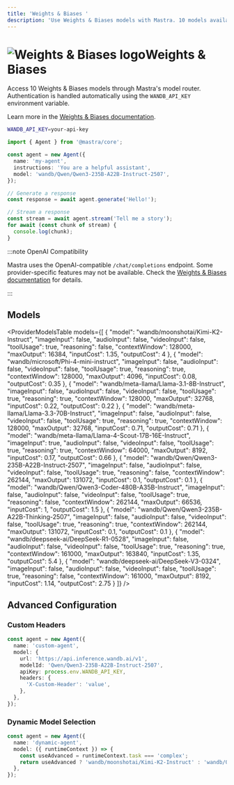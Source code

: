 ```yaml
---
title: 'Weights & Biases '
description: 'Use Weights & Biases models with Mastra. 10 models available.'
---
```


# <img src="https://models.dev/logos/wandb.svg" alt="Weights & Biases logo" className="inline w-8 h-8 mr-2 align-middle dark:invert dark:brightness-0 dark:contrast-200" />Weights & Biases

Access 10 Weights & Biases models through Mastra's model router. Authentication is handled automatically using the `WANDB_API_KEY` environment variable.

Learn more in the [Weights & Biases documentation](https://weave-docs.wandb.ai).

```bash
WANDB_API_KEY=your-api-key
```

```typescript
import { Agent } from '@mastra/core';

const agent = new Agent({
  name: 'my-agent',
  instructions: 'You are a helpful assistant',
  model: 'wandb/Qwen/Qwen3-235B-A22B-Instruct-2507',
});

// Generate a response
const response = await agent.generate('Hello!');

// Stream a response
const stream = await agent.stream('Tell me a story');
for await (const chunk of stream) {
  console.log(chunk);
}
```

:::note OpenAI Compatibility

Mastra uses the OpenAI-compatible `/chat/completions` endpoint. Some provider-specific features may not be available. Check the [Weights & Biases documentation](https://weave-docs.wandb.ai) for details.

:::

## Models

<ProviderModelsTable
models={[
{
"model": "wandb/moonshotai/Kimi-K2-Instruct",
"imageInput": false,
"audioInput": false,
"videoInput": false,
"toolUsage": true,
"reasoning": false,
"contextWindow": 128000,
"maxOutput": 16384,
"inputCost": 1.35,
"outputCost": 4
},
{
"model": "wandb/microsoft/Phi-4-mini-instruct",
"imageInput": false,
"audioInput": false,
"videoInput": false,
"toolUsage": true,
"reasoning": true,
"contextWindow": 128000,
"maxOutput": 4096,
"inputCost": 0.08,
"outputCost": 0.35
},
{
"model": "wandb/meta-llama/Llama-3.1-8B-Instruct",
"imageInput": false,
"audioInput": false,
"videoInput": false,
"toolUsage": true,
"reasoning": true,
"contextWindow": 128000,
"maxOutput": 32768,
"inputCost": 0.22,
"outputCost": 0.22
},
{
"model": "wandb/meta-llama/Llama-3.3-70B-Instruct",
"imageInput": false,
"audioInput": false,
"videoInput": false,
"toolUsage": true,
"reasoning": true,
"contextWindow": 128000,
"maxOutput": 32768,
"inputCost": 0.71,
"outputCost": 0.71
},
{
"model": "wandb/meta-llama/Llama-4-Scout-17B-16E-Instruct",
"imageInput": true,
"audioInput": false,
"videoInput": false,
"toolUsage": true,
"reasoning": true,
"contextWindow": 64000,
"maxOutput": 8192,
"inputCost": 0.17,
"outputCost": 0.66
},
{
"model": "wandb/Qwen/Qwen3-235B-A22B-Instruct-2507",
"imageInput": false,
"audioInput": false,
"videoInput": false,
"toolUsage": true,
"reasoning": false,
"contextWindow": 262144,
"maxOutput": 131072,
"inputCost": 0.1,
"outputCost": 0.1
},
{
"model": "wandb/Qwen/Qwen3-Coder-480B-A35B-Instruct",
"imageInput": false,
"audioInput": false,
"videoInput": false,
"toolUsage": true,
"reasoning": false,
"contextWindow": 262144,
"maxOutput": 66536,
"inputCost": 1,
"outputCost": 1.5
},
{
"model": "wandb/Qwen/Qwen3-235B-A22B-Thinking-2507",
"imageInput": false,
"audioInput": false,
"videoInput": false,
"toolUsage": true,
"reasoning": true,
"contextWindow": 262144,
"maxOutput": 131072,
"inputCost": 0.1,
"outputCost": 0.1
},
{
"model": "wandb/deepseek-ai/DeepSeek-R1-0528",
"imageInput": false,
"audioInput": false,
"videoInput": false,
"toolUsage": true,
"reasoning": true,
"contextWindow": 161000,
"maxOutput": 163840,
"inputCost": 1.35,
"outputCost": 5.4
},
{
"model": "wandb/deepseek-ai/DeepSeek-V3-0324",
"imageInput": false,
"audioInput": false,
"videoInput": false,
"toolUsage": true,
"reasoning": false,
"contextWindow": 161000,
"maxOutput": 8192,
"inputCost": 1.14,
"outputCost": 2.75
}
]}
/>

## Advanced Configuration

### Custom Headers

```typescript
const agent = new Agent({
  name: 'custom-agent',
  model: {
    url: 'https://api.inference.wandb.ai/v1',
    modelId: 'Qwen/Qwen3-235B-A22B-Instruct-2507',
    apiKey: process.env.WANDB_API_KEY,
    headers: {
      'X-Custom-Header': 'value',
    },
  },
});
```

### Dynamic Model Selection

```typescript
const agent = new Agent({
  name: 'dynamic-agent',
  model: ({ runtimeContext }) => {
    const useAdvanced = runtimeContext.task === 'complex';
    return useAdvanced ? 'wandb/moonshotai/Kimi-K2-Instruct' : 'wandb/Qwen/Qwen3-235B-A22B-Instruct-2507';
  },
});
```
